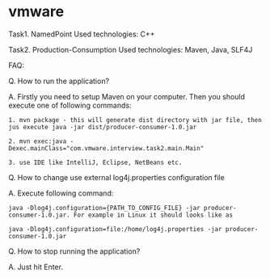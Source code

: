 # vmware

Task1. NamedPoint
Used technologies: C++

Task2. Production-Consumption
Used technologies: Maven, Java, SLF4J

FAQ:

Q. How to run the application?

A. Firstly you need to setup Maven on your computer. Then you should execute one of following commands:
    
    1. mvn package - this will generate dist directory with jar file, then jus execute java -jar dist/producer-consumer-1.0.jar
    
    2. mvn exec:java -Dexec.mainClass="com.vmware.interview.task2.main.Main"
   
    3. use IDE like IntelliJ, Eclipse, NetBeans etc.

Q. How to change use external log4j.properties configuration file

A. Execute following command:

    java -Dlog4j.configuration={PATH_TO_CONFIG_FILE} -jar producer-consumer-1.0.jar. For example in Linux it should looks like as
    
    java -Dlog4j.configuration=file:/home/log4j.properties -jar producer-consumer-1.0.jar

Q. How to stop running the application?

A. Just hit Enter.
